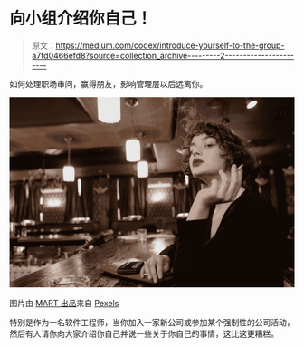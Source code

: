 # 向小组介绍你自己！

> 原文：<https://medium.com/codex/introduce-yourself-to-the-group-a7fd0466efd8?source=collection_archive---------2----------------------->

如何处理职场审问，赢得朋友，影响管理层以后远离你。

![](img/fd0ef29e7042c884b095a3622db75e65.png)

图片由 [MART 出品](https://www.pexels.com/@mart-production?utm_content=attributionCopyText&utm_medium=referral&utm_source=pexels)来自 [Pexels](https://www.pexels.com/photo/a-woman-smoking-a-cigarette-while-sitting-at-the-bar-counter-9565868/?utm_content=attributionCopyText&utm_medium=referral&utm_source=pexels)

特别是作为一名软件工程师，当你加入一家新公司或参加某个强制性的公司活动，然后有人请你向大家介绍你自己并说一些关于你自己的事情，这比这更糟糕。
